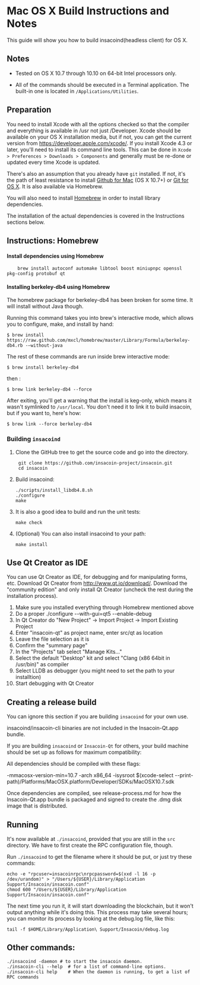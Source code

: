 Mac OS X Build Instructions and Notes
====================================
This guide will show you how to build insacoind(headless client) for OS X.

Notes
-----

* Tested on OS X 10.7 through 10.10 on 64-bit Intel processors only.

* All of the commands should be executed in a Terminal application. The
built-in one is located in `/Applications/Utilities`.

Preparation
-----------

You need to install Xcode with all the options checked so that the compiler
and everything is available in /usr not just /Developer. Xcode should be
available on your OS X installation media, but if not, you can get the
current version from https://developer.apple.com/xcode/. If you install
Xcode 4.3 or later, you'll need to install its command line tools. This can
be done in `Xcode > Preferences > Downloads > Components` and generally must
be re-done or updated every time Xcode is updated.

There's also an assumption that you already have `git` installed. If
not, it's the path of least resistance to install [Github for Mac](https://mac.github.com/)
(OS X 10.7+) or
[Git for OS X](https://code.google.com/p/git-osx-installer/). It is also
available via Homebrew.

You will also need to install [Homebrew](http://brew.sh) in order to install library
dependencies.

The installation of the actual dependencies is covered in the Instructions
sections below.

Instructions: Homebrew
----------------------

#### Install dependencies using Homebrew

        brew install autoconf automake libtool boost miniupnpc openssl pkg-config protobuf qt

#### Installing berkeley-db4 using Homebrew

The homebrew package for berkeley-db4 has been broken for some time.  It will install without Java though.

Running this command takes you into brew's interactive mode, which allows you to configure, make, and install by hand:
```
$ brew install https://raw.github.com/mxcl/homebrew/master/Library/Formula/berkeley-db4.rb -–without-java 
```

The rest of these commands are run inside brew interactive mode:
```
$ brew install berkeley-db4
```
then :
```
$ brew link berkeley-db4 --force
```

After exiting, you'll get a warning that the install is keg-only, which means it wasn't symlinked to `/usr/local`.  You don't need it to link it to build insacoin, but if you want to, here's how:

    $ brew link --force berkeley-db4


### Building `insacoind`

1. Clone the GitHub tree to get the source code and go into the directory.

        git clone https://github.com/insacoin-project/insacoin.git
        cd insacoin

2.  Build insacoind:

        ./scripts/install_libdb4.8.sh
        ./configure
        make

3.  It is also a good idea to build and run the unit tests:

        make check

4.  (Optional) You can also install insacoind to your path:

        make install

Use Qt Creator as IDE
------------------------
You can use Qt Creator as IDE, for debugging and for manipulating forms, etc.
Download Qt Creator from http://www.qt.io/download/. Download the "community edition" and only install Qt Creator (uncheck the rest during the installation process).

1. Make sure you installed everything through Homebrew mentioned above
2. Do a proper ./configure --with-gui=qt5 --enable-debug
3. In Qt Creator do "New Project" -> Import Project -> Import Existing Project
4. Enter "insacoin-qt" as project name, enter src/qt as location
5. Leave the file selection as it is
6. Confirm the "summary page"
7. In the "Projects" tab select "Manage Kits..."
8. Select the default "Desktop" kit and select "Clang (x86 64bit in /usr/bin)" as compiler
9. Select LLDB as debugger (you might need to set the path to your installtion)
10. Start debugging with Qt Creator

Creating a release build
------------------------
You can ignore this section if you are building `insacoind` for your own use.

insacoind/insacoin-cli binaries are not included in the Insacoin-Qt.app bundle.

If you are building `insacoind` or `Insacoin-Qt` for others, your build machine should be set up
as follows for maximum compatibility:

All dependencies should be compiled with these flags:

 -mmacosx-version-min=10.7
 -arch x86_64
 -isysroot $(xcode-select --print-path)/Platforms/MacOSX.platform/Developer/SDKs/MacOSX10.7.sdk

Once dependencies are compiled, see release-process.md for how the Insacoin-Qt.app
bundle is packaged and signed to create the .dmg disk image that is distributed.

Running
-------

It's now available at `./insacoind`, provided that you are still in the `src`
directory. We have to first create the RPC configuration file, though.

Run `./insacoind` to get the filename where it should be put, or just try these
commands:

    echo -e "rpcuser=insacoinrpc\nrpcpassword=$(xxd -l 16 -p /dev/urandom)" > "/Users/${USER}/Library/Application Support/Insacoin/insacoin.conf"
    chmod 600 "/Users/${USER}/Library/Application Support/Insacoin/insacoin.conf"

The next time you run it, it will start downloading the blockchain, but it won't
output anything while it's doing this. This process may take several hours;
you can monitor its process by looking at the debug.log file, like this:

    tail -f $HOME/Library/Application\ Support/Insacoin/debug.log

Other commands:
-------

    ./insacoind -daemon # to start the insacoin daemon.
    ./insacoin-cli --help  # for a list of command-line options.
    ./insacoin-cli help    # When the daemon is running, to get a list of RPC commands
